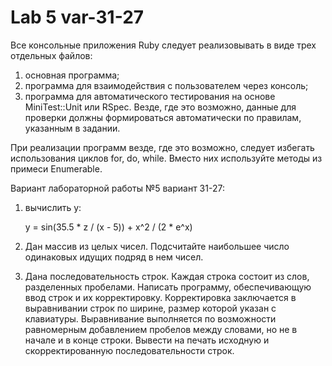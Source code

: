 # Lab 5 var-31-27

Все консольные приложения Ruby следует реализовывать в виде трех
отдельных файлов:
1. основная программа;
2. программа для взаимодействия с пользователем через консоль;
3. программа для автоматического тестирования на основе MiniTest::Unit
или RSpec. Везде, где это возможно, данные для проверки должны
формироваться автоматически по правилам, указанным в задании.

При реализации программ везде, где это возможно, следует избегать
использования циклов for, do, while. Вместо них используйте методы из
примеси Enumerable.

Вариант лабораторной работы №5 вариант 31-27:

1) вычислить y:

    y = sin(35.5 * z / (x - 5)) + x^2 / (2 * e^x)

2) Дан массив из целых чисел. Подсчитайте наибольшее число одинаковых идущих подряд в нем чисел.

3) Дана последовательность строк. Каждая строка состоит из слов, разделенных пробелами. Написать программу, обеспечивающую ввод строк и их корректировку. Корректировка заключается в выравнивании строк по ширине, размер которой указан с клавиатуры. Выравнивание выполняется по возможности равномерным добавлением пробелов между словами, но не в начале и в конце строки. Вывести на печать исходную и скорректированную последовательности строк.